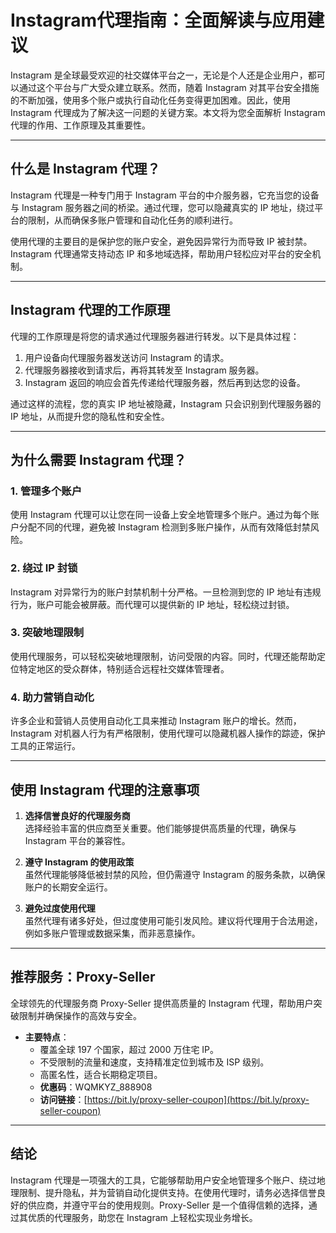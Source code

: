 # Instagram代理指南：全面解读与应用建议

Instagram 是全球最受欢迎的社交媒体平台之一，无论是个人还是企业用户，都可以通过这个平台与广大受众建立联系。然而，随着 Instagram 对其平台安全措施的不断加强，使用多个账户或执行自动化任务变得更加困难。因此，使用 Instagram 代理成为了解决这一问题的关键方案。本文将为您全面解析 Instagram 代理的作用、工作原理及其重要性。

---

## 什么是 Instagram 代理？

Instagram 代理是一种专门用于 Instagram 平台的中介服务器，它充当您的设备与 Instagram 服务器之间的桥梁。通过代理，您可以隐藏真实的 IP 地址，绕过平台的限制，从而确保多账户管理和自动化任务的顺利进行。

使用代理的主要目的是保护您的账户安全，避免因异常行为而导致 IP 被封禁。Instagram 代理通常支持动态 IP 和多地域选择，帮助用户轻松应对平台的安全机制。

---

## Instagram 代理的工作原理

代理的工作原理是将您的请求通过代理服务器进行转发。以下是具体过程：

1. 用户设备向代理服务器发送访问 Instagram 的请求。
2. 代理服务器接收到请求后，再将其转发至 Instagram 服务器。
3. Instagram 返回的响应会首先传递给代理服务器，然后再到达您的设备。

通过这样的流程，您的真实 IP 地址被隐藏，Instagram 只会识别到代理服务器的 IP 地址，从而提升您的隐私性和安全性。

---

## 为什么需要 Instagram 代理？

### 1. **管理多个账户**
使用 Instagram 代理可以让您在同一设备上安全地管理多个账户。通过为每个账户分配不同的代理，避免被 Instagram 检测到多账户操作，从而有效降低封禁风险。

### 2. **绕过 IP 封锁**
Instagram 对异常行为的账户封禁机制十分严格。一旦检测到您的 IP 地址有违规行为，账户可能会被屏蔽。而代理可以提供新的 IP 地址，轻松绕过封锁。

### 3. **突破地理限制**
使用代理服务，可以轻松突破地理限制，访问受限的内容。同时，代理还能帮助定位特定地区的受众群体，特别适合远程社交媒体管理者。

### 4. **助力营销自动化**
许多企业和营销人员使用自动化工具来推动 Instagram 账户的增长。然而，Instagram 对机器人行为有严格限制，使用代理可以隐藏机器人操作的踪迹，保护工具的正常运行。

---

## 使用 Instagram 代理的注意事项

1. **选择信誉良好的代理服务商**  
选择经验丰富的供应商至关重要。他们能够提供高质量的代理，确保与 Instagram 平台的兼容性。

2. **遵守 Instagram 的使用政策**  
虽然代理能够降低被封禁的风险，但仍需遵守 Instagram 的服务条款，以确保账户的长期安全运行。

3. **避免过度使用代理**  
虽然代理有诸多好处，但过度使用可能引发风险。建议将代理用于合法用途，例如多账户管理或数据采集，而非恶意操作。

---

## 推荐服务：Proxy-Seller

全球领先的代理服务商 Proxy-Seller 提供高质量的 Instagram 代理，帮助用户突破限制并确保操作的高效与安全。

- **主要特点**：
  - 覆盖全球 197 个国家，超过 2000 万住宅 IP。
  - 不受限制的流量和速度，支持精准定位到城市及 ISP 级别。
  - 高匿名性，适合长期稳定项目。
  - **优惠码**：WQMKYZ_888908  
  - **访问链接**：[https://bit.ly/proxy-seller-coupon](https://bit.ly/proxy-seller-coupon)

---

## 结论

Instagram 代理是一项强大的工具，它能够帮助用户安全地管理多个账户、绕过地理限制、提升隐私，并为营销自动化提供支持。在使用代理时，请务必选择信誉良好的供应商，并遵守平台的使用规则。Proxy-Seller 是一个值得信赖的选择，通过其优质的代理服务，助您在 Instagram 上轻松实现业务增长。
